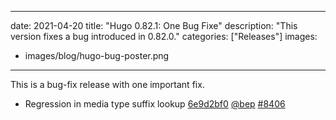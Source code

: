 
---
date: 2021-04-20
title: "Hugo 0.82.1: One Bug Fixe"
description: "This version fixes a bug introduced in 0.82.0."
categories: ["Releases"]
images:
- images/blog/hugo-bug-poster.png

---

	

This is a bug-fix release with one important fix.

* Regression in media type suffix lookup [6e9d2bf0](https://github.com/gohugoio/hugo/commit/6e9d2bf0c936900f8f676d485098755b3f463373) [@bep](https://github.com/bep) [#8406](https://github.com/gohugoio/hugo/issues/8406)



